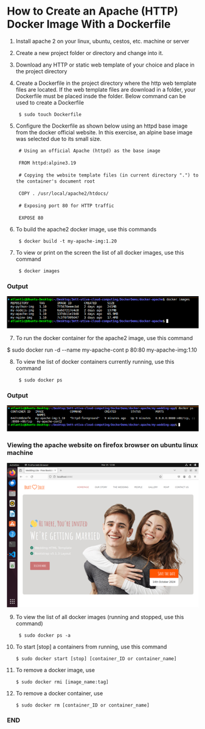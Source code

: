 # How to Create an Apache (HTTP) Docker Image With a Dockerfile

1. Install apache 2 on your linux, ubuntu, cestos, etc. machine or server
2. Create a new project folder or directory and change into it.
3. Download any HTTP or static web template of your choice and place in the project directory
4. Create a Dockerfile in the project directory where the http web template files are located. If the web template files are download in a folder, your Dockerfile must be placed insde the folder. Below command can be used to create a Dockerfile

        $ sudo touch Dockerfile

5. Configure the Dockerfile as shown below using an httpd base image from the docker official website. In this exercise, an alpine base image was selected due to its small size.

        # Using an official Apache (httpd) as the base image 
        
        FROM httpd:alpine3.19

        # Copying the website template files (in current directory ".") to the container's document root
        
        COPY . /usr/local/apache2/htdocs/

        # Exposing port 80 for HTTP traffic
        
        EXPOSE 80

6. To build the apache2 docker image, use this commands

        $ docker build -t my-apache-img:1.20

7. To view or print on the screen the list of all docker images, use this command
        
        $ docker images

### Output       
![alt text](my-docker-img-list.png)

7. To run the docker container for the apache2 image, use this command

$ sudo docker run -d --name my-apache-cont p 80:80 my-apache-img:1.10

8. To view the list of docker containers currently running, use this command

        $ sudo docker ps

### Output
![alt text](my-apache-container.png)

### Viewing the apache website on firefox browser on ubuntu linux machine
![Apache Website Dockerization](my-wedding-app.png)

9. To view the list of all docker images (running and stopped, use this command)

        $ sudo docker ps -a

10. To start [stop] a containers from running, use this command

        $ sudo docker start [stop] [container_ID or container_name]

11. To remove a docker image, use

        $ sudo docker rmi [image_name:tag]
        
12. To remove a docker container, use

        $ sudo docker rm [container_ID or container_name]


### END